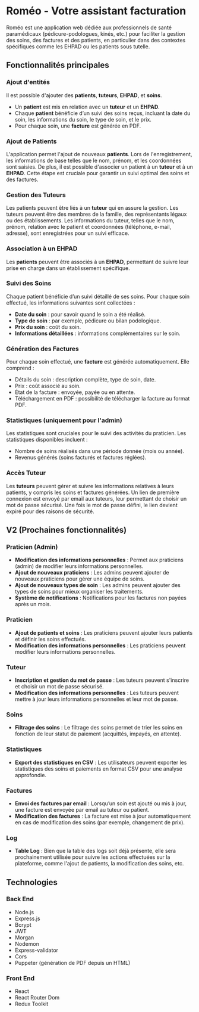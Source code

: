 # Roméo - Votre assistant facturation

Roméo est une application web dédiée aux professionnels de santé paramédicaux (pédicure-podologues, kinés, etc.) pour faciliter la gestion des soins, des factures et des patients, en particulier dans des contextes spécifiques comme les EHPAD ou les patients sous tutelle.

## Fonctionnalités principales

### Ajout d'entités

Il est possible d'ajouter des **patients**, **tuteurs**, **EHPAD**, et **soins**.
- Un **patient** est mis en relation avec un **tuteur** et un **EHPAD**.
- Chaque **patient** bénéficie d’un suivi des soins reçus, incluant la date du soin, les informations du soin, le type de soin, et le prix.
- Pour chaque soin, une **facture** est générée en PDF.

### Ajout de Patients

L'application permet l'ajout de nouveaux **patients**. Lors de l'enregistrement, les informations de base telles que le nom, prénom, et les coordonnées sont saisies. De plus, il est possible d'associer un patient à un **tuteur** et à un **EHPAD**. Cette étape est cruciale pour garantir un suivi optimal des soins et des factures.

### Gestion des Tuteurs

Les patients peuvent être liés à un **tuteur** qui en assure la gestion. Les tuteurs peuvent être des membres de la famille, des représentants légaux ou des établissements. Les informations du tuteur, telles que le nom, prénom, relation avec le patient et coordonnées (téléphone, e-mail, adresse), sont enregistrées pour un suivi efficace.

### Association à un EHPAD

Les **patients** peuvent être associés à un **EHPAD**, permettant de suivre leur prise en charge dans un établissement spécifique.

### Suivi des Soins

Chaque patient bénéficie d’un suivi détaillé de ses soins. Pour chaque soin effectué, les informations suivantes sont collectées :
- **Date du soin** : pour savoir quand le soin a été réalisé.
- **Type de soin** : par exemple, pédicure ou bilan podologique.
- **Prix du soin** : coût du soin.
- **Informations détaillées** : informations complémentaires sur le soin.

### Génération des Factures

Pour chaque soin effectué, une **facture** est générée automatiquement. Elle comprend :
- Détails du soin : description complète, type de soin, date.
- Prix : coût associé au soin.
- État de la facture : envoyée, payée ou en attente.
- Téléchargement en PDF : possibilité de télécharger la facture au format PDF.

### Statistiques (uniquement pour l'admin)

Les statistiques sont cruciales pour le suivi des activités du praticien. Les statistiques disponibles incluent :
- Nombre de soins réalisés dans une période donnée (mois ou année).
- Revenus générés (soins facturés et factures réglées).

### Accès Tuteur

Les **tuteurs** peuvent gérer et suivre les informations relatives à leurs patients, y compris les soins et factures générées. Un lien de première connexion est envoyé par email aux tuteurs, leur permettant de choisir un mot de passe sécurisé. Une fois le mot de passe défini, le lien devient expiré pour des raisons de sécurité.

## V2 (Prochaines fonctionnalités)

### Praticien (Admin)

- **Modification des informations personnelles** : Permet aux praticiens (admin) de modifier leurs informations personnelles.
- **Ajout de nouveaux praticiens** : Les admins peuvent ajouter de nouveaux praticiens pour gérer une équipe de soins.
- **Ajout de nouveaux types de soin** : Les admins peuvent ajouter des types de soins pour mieux organiser les traitements.
- **Système de notifications** : Notifications pour les factures non payées après un mois.

### Praticien

- **Ajout de patients et soins** : Les praticiens peuvent ajouter leurs patients et définir les soins effectués.
- **Modification des informations personnelles** : Les praticiens peuvent modifier leurs informations personnelles.

### Tuteur

- **Inscription et gestion du mot de passe** : Les tuteurs peuvent s'inscrire et choisir un mot de passe sécurisé.
- **Modification des informations personnelles** : Les tuteurs peuvent mettre à jour leurs informations personnelles et leur mot de passe.

### Soins

- **Filtrage des soins** : Le filtrage des soins permet de trier les soins en fonction de leur statut de paiement (acquittés, impayés, en attente).

### Statistiques

- **Export des statistiques en CSV** : Les utilisateurs peuvent exporter les statistiques des soins et paiements en format CSV pour une analyse approfondie.

### Factures

- **Envoi des factures par email** : Lorsqu’un soin est ajouté ou mis à jour, une facture est envoyée par email au tuteur ou patient.
- **Modification des factures** : La facture est mise à jour automatiquement en cas de modification des soins (par exemple, changement de prix).

### Log

- **Table Log** : Bien que la table des logs soit déjà présente, elle sera prochainement utilisée pour suivre les actions effectuées sur la plateforme, comme l'ajout de patients, la modification des soins, etc.

## Technologies

### Back End ###
- Node.js
- Express.js
- Bcrypt
- JWT
- Morgan
- Nodemon
- Express-validator
- Cors
- Puppeter (génération de PDF depuis un HTML)

### Front End ###
- React
- React Router Dom
- Redux Toolkit
